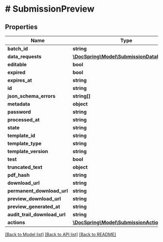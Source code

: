 # # SubmissionPreview

## Properties

Name | Type | Description | Notes
------------ | ------------- | ------------- | -------------
**batch_id** | **string** |  |
**data_requests** | [**\DocSpring\Model\SubmissionDataRequest[]**](SubmissionDataRequest.md) |  |
**editable** | **bool** |  |
**expired** | **bool** |  |
**expires_at** | **string** |  |
**id** | **string** |  |
**json_schema_errors** | **string[]** |  |
**metadata** | **object** |  |
**password** | **string** |  |
**processed_at** | **string** |  |
**state** | **string** |  |
**template_id** | **string** |  |
**template_type** | **string** |  |
**template_version** | **string** |  |
**test** | **bool** |  |
**truncated_text** | **object** |  |
**pdf_hash** | **string** |  |
**download_url** | **string** |  |
**permanent_download_url** | **string** |  |
**preview_download_url** | **string** |  |
**preview_generated_at** | **string** |  |
**audit_trail_download_url** | **string** |  |
**actions** | [**\DocSpring\Model\SubmissionAction[]**](SubmissionAction.md) |  |

[[Back to Model list]](../../README.md#models) [[Back to API list]](../../README.md#endpoints) [[Back to README]](../../README.md)
